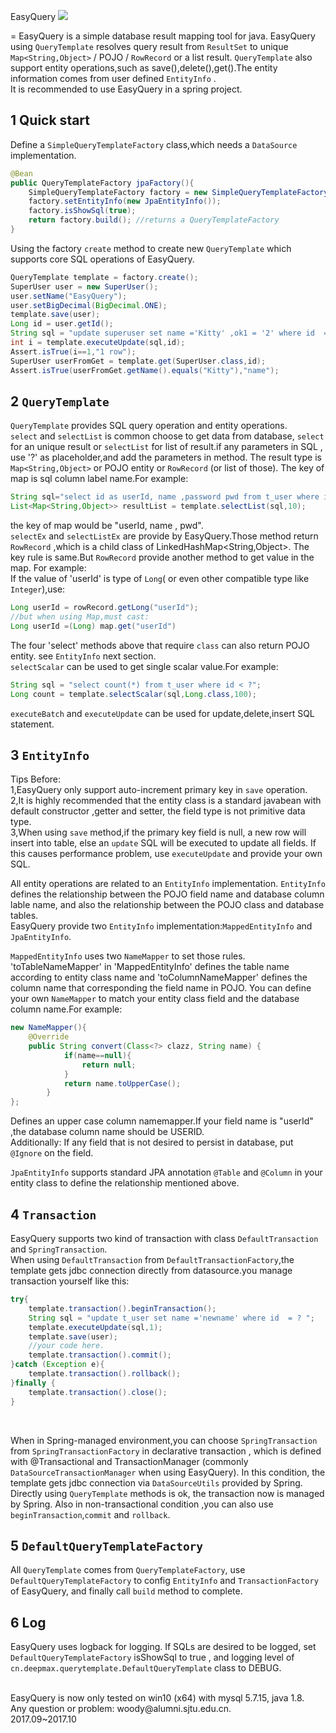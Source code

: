 EasyQuery
[![](https://www.jitpack.io/v/woodyDM/EasyQuery.svg)](https://www.jitpack.io/#woodyDM/EasyQuery)

=
EasyQuery is a simple database result mapping tool for java.
EasyQuery using `QueryTemplate` resolves query result from `ResultSet` to unique 
`Map<String,Object>` / POJO / `RowRecord` or a list result.
`QueryTemplate` also support entity operations,such as save(),delete(),get().The
entity information comes from user defined `EntityInfo` .
<br>
It is recommended to use EasyQuery in a spring project.

1 Quick start
----
Define a `SimpleQueryTemplateFactory` class,which needs a `DataSource` implementation.
```java
@Bean
public QueryTemplateFactory jpaFactory(){
    SimpleQueryTemplateFactory factory = new SimpleQueryTemplateFactory(h2Datasource());
    factory.setEntityInfo(new JpaEntityInfo());
    factory.isShowSql(true);
    return factory.build(); //returns a QueryTemplateFactory
}   
```
Using the factory `create` method to create new `QueryTemplate` which 
supports core SQL operations of EasyQuery.
<br>
```java
QueryTemplate template = factory.create();
SuperUser user = new SuperUser();
user.setName("EasyQuery");
user.setBigDecimal(BigDecimal.ONE);
template.save(user);
Long id = user.getId();
String sql = "update superuser set name ='Kitty' ,ok1 = '2' where id  = ? ";
int i = template.executeUpdate(sql,id);
Assert.isTrue(i==1,"1 row");
SuperUser userFromGet = template.get(SuperUser.class,id);
Assert.isTrue(userFromGet.getName().equals("Kitty"),"name");
```
2 `QueryTemplate`
----
`QueryTemplate` provides SQL query operation and entity operations.
<br>
`select` and `selectList` is common choose to get data from database, `select` for an
unique result or `selectList` for list of result.if any parameters in 
SQL , use '?' as placeholder,and add the parameters in method.
The result type is `Map<String,Object>` or POJO entity or `RowRecord` (or list of those).
The key of map is sql column label name.For example:<br>
```java
String sql="select id as userId, name ,password pwd from t_user where id < ?";
List<Map<String,Object>> resultList = template.selectList(sql,10);

```
the key of map would be "userId, name , pwd".
<br>
`selectEx` and `selectListEx` are provide by EasyQuery.Those method return 
 `RowRecord` ,which is a child class of LinkedHashMap<String,Object>.
 The key rule is same.But `RowRecord` provide another method to get value in the map.
 For example:<br>
If the value of 'userId' is type of `Long`( or even other compatible type like `Integer`),use:
```java
Long userId = rowRecord.getLong("userId");
//but when using Map,must cast:
Long userId =(Long) map.get("userId")
```
The four 'select' methods above that require `class` can also return POJO entity.
see `EntityInfo` next section.<br>
`selectScalar` can be used to get single scalar value.For example:
```java
String sql = "select count(*) from t_user where id < ?";
Long count = template.selectScalar(sql,Long.class,100);
```
`executeBatch` and `executeUpdate` can be used for update,delete,insert SQL statement.

3 `EntityInfo`
----
Tips Before:<br>
1,EasyQuery only support auto-increment primary key in `save` operation.<br>
2,It is highly recommended that the entity class is a standard javabean with default
 constructor ,getter and setter, the field type is not primitive data type.<br>
3,When using `save` method,if the primary key field is null, a new row will insert into table,
else an `update` SQL will be executed to update all fields. If this causes 
performance problem, use `executeUpdate` and provide your own SQL.<br>

All entity operations are related to an `EntityInfo` implementation.
`EntityInfo` defines the relationship between the POJO field name and database
column lable name, and also the relationship between the POJO class and database
tables.
<br>
EasyQuery provide two `EntityInfo` implementation:`MappedEntityInfo` and `JpaEntityInfo`.
<br>

`MappedEntityInfo` uses two `NameMapper` to set those rules.
'toTableNameMapper' in 'MappedEntityInfo' defines the table name according to entity
class name and 'toColumnNameMapper' defines the column name that corresponding 
the field name in POJO. You can define your own `NameMapper` to match your entity class field 
and the database column name.For example:<br>
```java
new NameMapper(){
    @Override
    public String convert(Class<?> clazz, String name) {
            if(name==null){
                return null;
            }
            return name.toUpperCase();
        }
};
```
Defines an upper case column namemapper.If your field name is "userId" ,the database column
 name should be USERID.<br>
Additionally: If any field that is not desired to persist in database,
put `@Ignore` on the field.
<br>

`JpaEntityInfo` supports standard JPA annotation `@Table` and `@Column` in your entity class to define the relationship 
mentioned above. 

4 `Transaction`
---
EasyQuery supports two kind of transaction with class `DefaultTransaction` and 
`SpringTransaction`.<br>
When using `DefaultTransaction` from `DefaultTransactionFactory`,the template gets jdbc connection directly from datasource.you manage transaction yourself like this:
```java
try{
    template.transaction().beginTransaction();
    String sql = "update t_user set name ='newname' where id  = ? ";
    template.executeUpdate(sql,1);
    template.save(user);
    //your code here.
    template.transaction().commit();
}catch (Exception e){
    template.transaction().rollback();
}finally {
    template.transaction().close();
}
```
<br>

When in Spring-managed environment,you can choose `SpringTransaction` from `SpringTransactionFactory` in declarative transaction ,
which is defined with @Transactional and TransactionManager 
(commonly `DataSourceTransactionManager` when using EasyQuery).
In this condition, the template gets jdbc connection via `DataSourceUtils` provided by Spring.
Directly using `QueryTemplate` methods is ok, the transaction now is managed by Spring.
Also in non-transactional condition ,you can also use `beginTransaction`,`commit` and `rollback`.

5 `DefaultQueryTemplateFactory`
---
All `QueryTemplate` comes from `QueryTemplateFactory`, use `DefaultQueryTemplateFactory`
to config `EntityInfo` and `TransactionFactory` of EasyQuery, 
and finally call `build` method to complete.<br>

6 Log
---
EasyQuery uses logback for logging. If SQLs are desired to be logged, set `DefaultQueryTemplateFactory`
isShowSql to true , and logging level of `cn.deepmax.querytemplate.DefaultQueryTemplate` class to DEBUG.


<br>
EasyQuery is now only tested on win10 (x64) with mysql 5.7.15, java 1.8. <br>
Any question or problem: woody@alumni.sjtu.edu.cn. <br>
2017.09~2017.10
